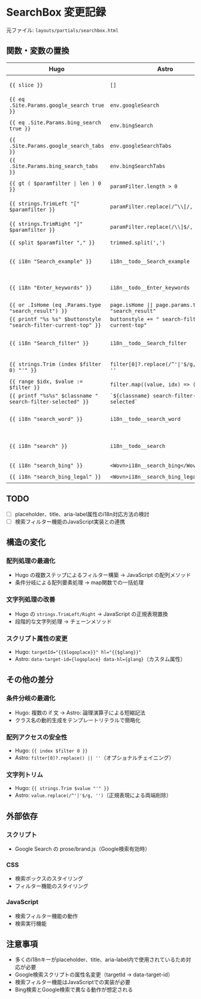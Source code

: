 # SearchBox 変更記録

元ファイル: `layouts/partials/searchbox.html`

## 関数・変数の置換

| Hugo                                                            | Astro                                                   | 備考                         |
| --------------------------------------------------------------- | ------------------------------------------------------- | ---------------------------- |
| `{{ slice }}`                                                   | `[]`                                                    | 空配列初期化                 |
| `{{ eq .Site.Params.google_search true }}`                      | `env.googleSearch`                                      | envプロパティに集約          |
| `{{ eq .Site.Params.bing_search true }}`                        | `env.bingSearch`                                        | envプロパティに集約          |
| `{{ .Site.Params.google_search_tabs }}`                         | `env.googleSearchTabs`                                  | envプロパティに集約          |
| `{{ .Site.Params.bing_search_tabs }}`                           | `env.bingSearchTabs`                                    | envプロパティに集約          |
| `{{ gt ( $paramfilter \| len ) 0 }}`                            | `paramFilter.length > 0`                                | 文字列長チェック             |
| `{{ strings.TrimLeft "[" $paramfilter }}`                       | `paramFilter.replace(/^\\[/, '')`                       | 文字列前方削除               |
| `{{ strings.TrimRight "]" $paramfilter }}`                      | `paramFilter.replace(/\\]$/, '')`                       | 文字列後方削除               |
| `{{ split $paramfilter "," }}`                                  | `trimmed.split(',')`                                    | 文字列分割                   |
| `{{ i18n "Search_example" }}`                                   | `i18n__todo__Search_example`                            | placeholder内のためTODO      |
| `{{ i18n "Enter_keywords" }}`                                   | `i18n__todo__Enter_keywords`                            | placeholder内のためTODO      |
| `{{ or .IsHome (eq .Params.type "search_result") }}`            | `page.isHome \|\| page.params.type === "search_result"` | 論理演算                     |
| `{{ printf "%s %s" $buttonstyle "search-filter-current-top" }}` | `buttonstyle += " search-filter-current-top"`           | 文字列結合                   |
| `{{ i18n "Search_filter" }}`                                    | `i18n__todo__Search_filter`                             | title属性内のためTODO        |
| `{{ strings.Trim (index $filter 0) "'" }}`                      | `filter[0]?.replace(/^'\|'$/g, '') \|\| ''`             | 文字列トリム                 |
| `{{ range $idx, $value := $filter }}`                           | `filter.map((value, idx) => ())`                        | 配列反復                     |
| `{{ printf "%s%s" $classname " search-filter-selected" }}`      | `` `${classname} search-filter-selected` ``             | 文字列結合                   |
| `{{ i18n "search_word" }}`                                      | `i18n__todo__search_word`                               | aria-label内のためTODO       |
| `{{ i18n "search" }}`                                           | `i18n__todo__search`                                    | title/aria-label内のためTODO |
| `{{ i18n "search_bing" }}`                                      | `<Wovn>i18n__search_bing</Wovn>`                        | WOVN対応                     |
| `{{ i18n "search_bing_legal" }}`                                | `<Wovn>i18n__search_bing_legal</Wovn>`                  | WOVN対応                     |

## TODO

- [ ] placeholder、title、aria-label属性のi18n対応方法の検討
- [ ] 検索フィルター機能のJavaScript実装との連携

## 構造の変化

### 配列処理の最適化

- Hugo の複数ステップによるフィルター構築 → JavaScript の配列メソッド
- 条件分岐による配列要素処理 → map関数での一括処理

### 文字列処理の改善

- Hugo の `strings.TrimLeft/Right` → JavaScript の正規表現置換
- 段階的な文字列処理 → チェーンメソッド

### スクリプト属性の変更

- Hugo: `targetId="{{$logoplace}}" hl="{{$glang}}"`
- Astro: `data-target-id={logoplace} data-hl={glang}`（カスタム属性）

## その他の差分

### 条件分岐の最適化

- Hugo: 複数の if 文 → Astro: 論理演算子による短縮記法
- クラス名の動的生成をテンプレートリテラルで簡略化

### 配列アクセスの安全性

- Hugo: `{{ index $filter 0 }}`
- Astro: `filter[0]?.replace() || ''`（オプショナルチェイニング）

### 文字列トリム

- Hugo: `{{ strings.Trim $value "'" }}`
- Astro: `value.replace(/^'|'$/g, '')`（正規表現による両端削除）

## 外部依存

### スクリプト

- Google Search の prose/brand.js（Google検索有効時）

### CSS

- 検索ボックスのスタイリング
- フィルター機能のスタイリング

### JavaScript

- 検索フィルター機能の動作
- 検索実行機能

## 注意事項

- 多くのi18nキーがplaceholder、title、aria-label内で使用されているため対応が必要
- Google検索スクリプトの属性名変更（targetId → data-target-id）
- 検索フィルター機能はJavaScriptでの実装が必要
- Bing検索とGoogle検索で異なる動作が想定される
